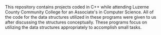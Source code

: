 This repository contains projects coded in C++ while attending Luzerne County Community College for an Associate's in Computer Science.
All of the code for the data structures utilized in these programs were given to us after discussing the structures conceptually.
These programs focus on utilizing the data structures appropriately to accomplish small tasks.
